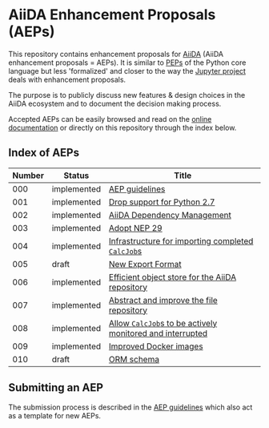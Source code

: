 # AiiDA Enhancement Proposals (AEPs)

This repository contains enhancement proposals for [AiiDA](https://www.aiida.net) (AiiDA enhancement proposals = AEPs).
It is similar to [PEPs](https://www.python.org/dev/peps/) of the Python core language but less 'formalized' and closer to the way the [Jupyter project](https://github.com/jupyter/enhancement-proposals) deals with enhancement proposals.

The purpose is to publicly discuss new features & design choices in the AiiDA ecosystem and to document the decision making process.

Accepted AEPs can be easily browsed and read on the [online documentation](https://aep.readthedocs.io/) or directly on this repository through the index below.

## Index of AEPs

| Number | Status           | Title                                                                                                  |
|--------|------------------|--------------------------------------------------------------------------------------------------------|
| 000    | implemented      | [AEP guidelines](000_aep_guidelines/readme.md)                                                         |
| 001    | implemented      | [Drop support for Python 2.7](001_drop_python2/readme.md)                                              |
| 002    | implemented      | [AiiDA Dependency Management](002_dependency_management/readme.md)                                     |
| 003    | implemented      | [Adopt NEP 29](003_adopt_nep_29/readme.md)                                                             |
| 004    | implemented      | [Infrastructure for importing completed `CalcJob`s](004_calcjob_importer/readme.md)                    |
| 005    | draft            | [New Export Format](005_exportformat/readme.md)                                                        |
| 006    | implemented      | [Efficient object store for the AiiDA repository](006_efficient_object_store_for_repository/readme.md) |
| 007    | implemented      | [Abstract and improve the file repository](007_improved_file_repository/readme.md)                     |
| 008    | implemented      | [Allow `CalcJob`s to be actively monitored and interrupted](008_calcjob_monitors/readme.md)            |
| 009    | implemented      | [Improved Docker images](009_improved_docker_images/readme.md)                                         |
| 010    | draft            | [ORM schema](010_orm_schema/readme.md)                                                                 |

## Submitting an AEP

The submission process is described in the [AEP guidelines](000_aep_guidelines/readme.md) which also act as a template for new AEPs.
